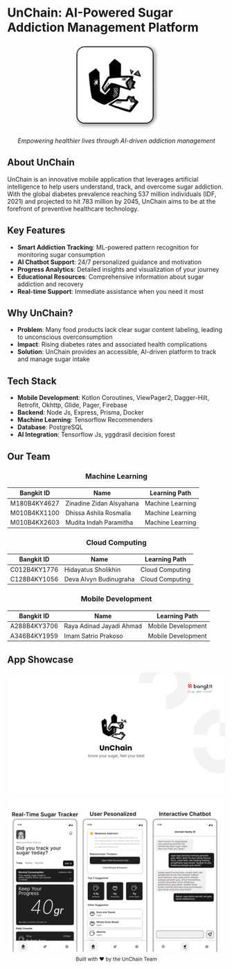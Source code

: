 # UnChain: AI-Powered Sugar Addiction Management Platform 

<div align="center">
  <img src="/icon.png" alt="UnChain Logo" width="200">
  <p><i>Empowering healthier lives through AI-driven addiction management</i></p>
</div>

##  About UnChain

UnChain is an innovative mobile application that leverages artificial intelligence to help users understand, track, and overcome sugar addiction. With the global diabetes prevalence reaching 537 million individuals (IDF, 2021) and projected to hit 783 million by 2045, UnChain aims to be at the forefront of preventive healthcare technology.

##  Key Features

- **Smart Addiction Tracking**: ML-powered pattern recognition for monitoring sugar consumption
- **AI Chatbot Support**: 24/7 personalized guidance and motivation
- **Progress Analytics**: Detailed insights and visualization of your journey
- **Educational Resources**: Comprehensive information about sugar addiction and recovery
- **Real-time Support**: Immediate assistance when you need it most

##  Why UnChain?

- **Problem**: Many food products lack clear sugar content labeling, leading to unconscious overconsumption
- **Impact**: Rising diabetes rates and associated health complications
- **Solution**: UnChain provides an accessible, AI-driven platform to track and manage sugar intake

##  Tech Stack

- **Mobile Development**: Kotlon Coroutines, ViewPager2, Dagger-Hilt, Retrofit, Okhttp, Glide, Pager, Firebase
- **Backend**: Node Js, Express, Prisma, Docker
- **Machine Learning**: Tensorflow Recommenders
- **Database**: PostgreSQL
- **AI Integration**: Tensorflow Js, yggdrasil decision forest

##  Our Team

<div align="center">

### Machine Learning
| Bangkit ID | Name | Learning Path |
|------------|------|---------------|
| M180B4KY4627 | Zinadine Zidan Alsyahana | Machine Learning |
| M010B4KX1100 | Dhissa Ashila Rosmalia | Machine Learning |
| M010B4KX2603 | Mudita Indah Paramitha | Machine Learning |

### Cloud Computing
| Bangkit ID | Name | Learning Path |
|------------|------|---------------|
| C012B4KY1776 | Hidayatus Sholikhin | Cloud Computing |
| C128B4KY1056 | Deva Alvyn Budinugraha | Cloud Computing |

### Mobile Development
| Bangkit ID | Name | Learning Path |
|------------|------|---------------|
| A288B4KY3706 | Raya Adinad Jayadi Ahmad | Mobile Development |
| A346B4KY1959 | Imam Satrio Prakoso | Mobile Development |

</div>

## App Showcase
<img src="https://github.com/unChain-Capstone/.github/blob/main/UnChain%20%20Capstone.png">
<img src="https://github.com/unChain-Capstone/.github/blob/main/showcase.png">




<div align="center">
  <sub>Built with ❤️ by the UnChain Team</sub>
</div>
